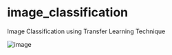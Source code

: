 # image_classification
Image Classification using Transfer Learning Technique

![image](https://user-images.githubusercontent.com/17081707/160116243-1d62e149-ae83-4740-be11-c1be88e5bb9a.png)

